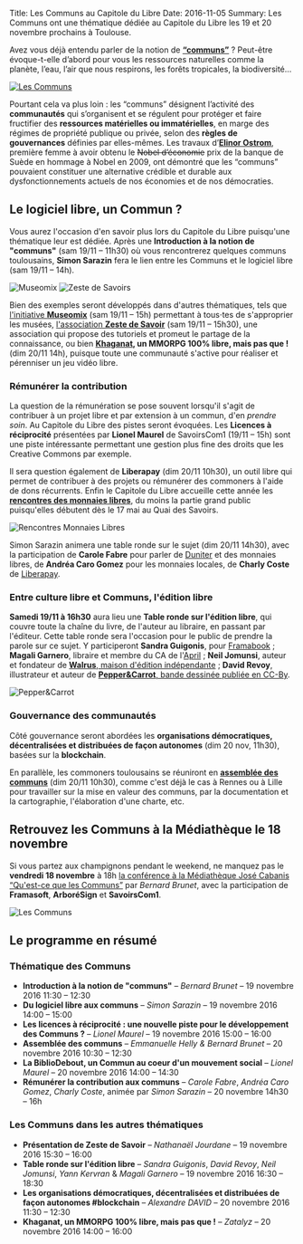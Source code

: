 Title: Les Communs au Capitole du Libre
Date: 2016-11-05
Summary: Les Communs ont une thématique dédiée au Capitole du Libre les 19 et 20 novembre prochains à Toulouse.

Avez vous déjà entendu parler de la notion de **[“communs”](http://lescommuns.org/)** ?
Peut-être évoque-t-elle d’abord pour vous les ressources naturelles comme la planète, l’eau, l’air que nous respirons, les forêts tropicales, la biodiversité…

[![Les Communs](/blog/2016/images/commun-portail.png)](http://lescommuns.org/)

Pourtant cela va plus loin : les “communs” désignent l’activité des **communautés** qui s’organisent et se régulent pour protéger et faire fructifier des **ressources matérielles ou immatérielles**, en marge des régimes de propriété publique ou privée, selon des **règles de gouvernances** définies par elles-mêmes. Les travaux d’**[Elinor Ostrom](https://fr.wikipedia.org/wiki/Elinor_Ostrom)**, première femme à avoir obtenu le <del>Nobel d’économie</del> prix de la banque de Suède en hommage à Nobel en 2009, ont démontré que les “communs” pouvaient constituer une alternative crédible et durable aux dysfonctionnements actuels de nos économies et de nos démocraties.

## Le logiciel libre, un Commun ?

Vous aurez l'occasion d'en savoir plus lors du Capitole du Libre puisqu'une thématique leur est dédiée. Après une **Introduction à la notion de "communs"** (sam 19/11 – 11h30) où vous rencontrerez quelques communs toulousains, **Simon Sarazin** fera le lien entre les Communs et le logiciel libre (sam 19/11 – 14h).

<div class="pull-right">
<img src="/blog/2016/images/museomix_banner_circle.png" alt="Museomix" />
<img src="/blog/2016/images/logo-zeste-savoirs.png" alt="Zeste de Savoirs" />
</div>

Bien des exemples seront développés dans d'autres thématiques, tels que [l'initiative **Museomix**](http://www.museomix.org/localisation/toulouse/) (sam 19/11 – 15h) permettant à tous⋅tes de s'approprier les musées, [l'association **Zeste de Savoir**](https://zestedesavoir.com/) (sam 19/11 – 15h30), une association qui propose des tutoriels et promeut le partage de la connaissance, ou bien **[Khaganat](https://khaganat.net/), un MMORPG 100% libre, mais pas que !** (dim 20/11 14h), puisque toute une communauté s'active pour réaliser et pérenniser un jeu vidéo libre.

### Rémunérer la contribution

La question de la rémunération se pose souvent lorsqu'il s'agit de contribuer à un projet libre et par extension à un commun, d'en *prendre soin*. Au Capitole du Libre des pistes seront évoquées. Les **Licences à réciprocité** présentées par **Lionel Maurel** de SavoirsCom1 (19/11 – 15h) sont une piste intéressante permettant une gestion plus fine des droits que les Creative Commons par exemple.

Il sera question également de **Liberapay** (dim 20/11 10h30), un outil libre qui permet de contribuer à des projets ou rémunérer des commoners à l'aide de dons récurrents. Enfin le Capitole du Libre accueille cette année les [**rencontres des monnaies libres**](http://www.monnaielibreoccitane.org/rml8/), du moins la partie grand public puisqu'elles débutent dès le 17 mai au Quai des Savoirs.

![Rencontres Monnaies Libres](/blog/2016/images/monnaie-libre-occitanie.png)

Simon Sarazin animera une table ronde sur le sujet (dim 20/11 14h30), avec la participation de **Carole Fabre** pour parler de [Duniter](http://fr.duniter.org/presentation/) et des monnaies libres, de **Andréa Caro Gomez** pour les monnaies locales, de **Charly Coste** de [Liberapay](https://liberapay.com/).

### Entre culture libre et Communs, l'édition libre

**Samedi 19/11 à 16h30** aura lieu une **Table ronde sur l'édition libre**, qui couvre toute la chaîne du livre, de l'auteur au libraire, en passant par l'éditeur. Cette table ronde sera l'occasion pour le public de prendre la parole sur ce sujet. Y participeront **Sandra Guigonis**, pour [Framabook]() ; **Magali Garnero**, libraire et membre du CA de l'[April]() ; **Neil Jomunsi**, auteur et fondateur de [**Walrus**, maison d'édition indépendante](http://walrus-books.com/) ; **David Revoy**, illustrateur et auteur de [**Pepper&Carrot**, bande dessinée publiée en CC-By](http://peppercarrot.com/).

![Pepper&Carrot](/blog/2016/images/pepper-carrot-cover_by-david-revoy.jpg)

### Gouvernance des communautés

Côté gouvernance seront abordées les **organisations démocratiques, décentralisées et distribuées de façon autonomes** (dim 20 nov, 11h30), basées sur la **blockchain**.

En parallèle, les commoners toulousains se réuniront en [**assemblée des communs**](http://assembleedescommuns.org/) (dim 20/11 10h30), comme c'est déjà le cas à Rennes ou à Lille pour travailler sur la mise en valeur des communs, par la documentation et la cartographie, l'élaboration d'une charte, etc.

## Retrouvez les Communs à la Médiathèque le 18 novembre

Si vous partez aux champignons pendant le weekend, ne manquez pas le **vendredi 18 novembre** à 18h [la conférence à la Médiathèque José Cabanis “Qu'est-ce que les Communs”](http://www.bibliotheque.toulouse.fr/qu_est_ce_que_les_communs.html) par *Bernard Brunet*, avec la participation de **Framasoft**, **ArboréSign** et **SavoirsCom1**.

![Les Communs](/blog/2016/images/nov_dec_2016_communs.jpg)

## Le programme en résumé

### Thématique des Communs

* **Introduction à la notion de "communs"** – *Bernard Brunet* – 19 novembre 2016 11:30 – 12:30
* **Du logiciel libre aux communs** – *Simon Sarazin* – 19 novembre 2016 14:00 – 15:00
* **Les licences à réciprocité : une nouvelle piste pour le développement des Communs ?** – *Lionel Maurel* – 19 novembre 2016 15:00 – 16:00
* **Assemblée des communs** – *Emmanuelle Helly & Bernard Brunet* – 20 novembre 2016 10:30 – 12:30
* **La BiblioDebout, un Commun au coeur d'un mouvement social** – *Lionel Maurel* – 20 novembre 2016 14:00 – 14:30
* **Rémunérer la contribution aux communs** – *Carole Fabre*, *Andréa Caro Gomez*, *Charly Coste*, animée par *Simon Sarazin* – 20 novembre 14h30 – 16h

### Les Communs dans les autres thématiques

* **Présentation de Zeste de Savoir** – *Nathanaël Jourdane* – 19 novembre 2016 15:30 – 16:00
* **Table ronde sur l'édition libre** – *Sandra Guigonis*, *David Revoy*, *Neil Jomunsi*, *Yann Kervran* & *Magali Garnero* – 19 novembre 2016 16:30 – 18:30
*  **Les organisations démocratiques, décentralisées et distribuées de façon autonomes #blockchain** – *Alexandre DAVID* – 20 novembre 2016 11:30 – 12:30
* **Khaganat, un MMORPG 100% libre, mais pas que !** – *Zatalyz* – 20 novembre 2016 14:00 – 16:00
